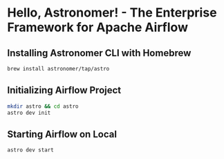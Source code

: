 # Hello, Astronomer! - The Enterprise Framework for Apache Airflow

## Installing Astronomer CLI with Homebrew

```sh
brew install astronomer/tap/astro
```

## Initializing Airflow Project

```sh
mkdir astro && cd astro
astro dev init
```

## Starting Airflow on Local

```sh
astro dev start
```